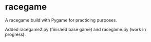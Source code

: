 # racegame
A racegame build with Pygame for practicing purposes.

Added racegame2.py (finished base game) and racegame.py (work in progress).